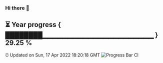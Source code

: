 ### Hi there 👋
⏳ Year progress { ████████▁▁▁▁▁▁▁▁▁▁▁▁▁▁▁▁▁▁▁▁▁▁ } 29.25 %
---
⏰ Updated on Sun, 17 Apr 2022 18:20:18 GMT
![Progress Bar CI](https://github.com/liununu/liununu/workflows/Progress%20Bar%20CI/badge.svg)
